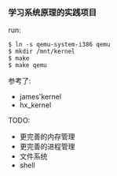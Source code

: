 ### 学习系统原理的实践项目

run:
```
$ ln -s qemu-system-i386 qemu
$ mkdir /mnt/kernel
$ make
$ make qemu
```

参考了:
- james'kernel 
- hx_kernel 

TODO:
- 更完善的内存管理
- 更完善的进程管理
- 文件系统
- shell
